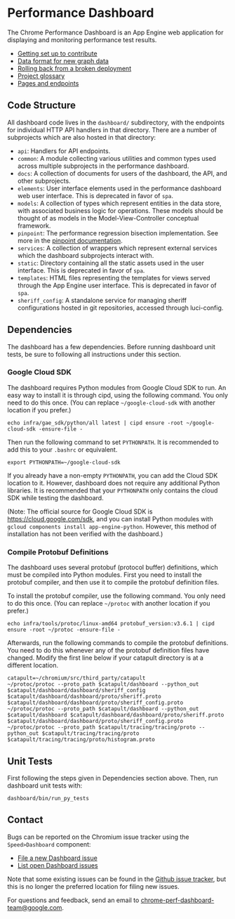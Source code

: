 # Performance Dashboard

The Chrome Performance Dashboard is an App Engine web application for displaying
and monitoring performance test results.

-   [Getting set up to contribute](/dashboard/docs/getting-set-up.md)
-   [Data format for new graph data](/dashboard/docs/data-format.md)
-   [Rolling back from a broken deployment](/dashboard/docs/rollback.md)
-   [Project glossary](/dashboard/docs/glossary.md)
-   [Pages and endpoints](/dashboard/docs/pages-and-endpoints.md)

## Code Structure

All dashboard code lives in the `dashboard/` subdirectory, with the endpoints
for individual HTTP API handlers in that directory. There are a number of
subprojects which are also hosted in that directory:

-   `api`: Handlers for API endpoints.
-   `common`: A module collecting various utilities and common types used across
    multiple subprojects in the performance dashboard.
-   `docs`: A collection of documents for users of the dashboard, the API, and
    other subprojects.
-   `elements`: User interface elements used in the performance dashboard web
    user interface. This is deprecated in favor of `spa`.
-   `models`: A collection of types which represent entities in the data store,
    with associated business logic for operations. These models should be
    thought of as models in the Model-View-Controller conceptual framework.
-   `pinpoint`: The performance regression bisection implementation. See more in
    the [pinpoint documentation](/dashboard/dashboard/pinpoint/README.md).
-   `services`: A collection of wrappers which represent external services which
    the dashboard subprojects interact with.
-   `static`: Directory containing all the static assets used in the user
    interface. This is deprecated in favor of `spa`.
-   `templates`: HTML files representing the templates for views served through
    the App Engine user interface. This is deprecated in favor of `spa`.
-   `sheriff_config`: A standalone service for managing sheriff configurations
    hosted in git repositories, accessed through luci-config.

## Dependencies

The dashboard has a few dependencies. Before running dashboard unit tests,
be sure to following all instructions under this section.

### Google Cloud SDK

The dashboard requires Python modules from Google Cloud SDK to run.
An easy way to install it is through cipd, using the following command.
You only need to do this once.
(You can replace `~/google-cloud-sdk` with another location if you prefer.)

```
echo infra/gae_sdk/python/all latest | cipd ensure -root ~/google-cloud-sdk -ensure-file -
```

Then run the following command to set `PYTHONPATH`. It is recommended to add
this to your `.bashrc` or equivalent.

```
export PYTHONPATH=~/google-cloud-sdk
```

If you already have a non-empty `PYTHONPATH`, you can add the Cloud SDK location
to it. However, dashboard does not require any additional Python libraries.
It is recommended that your `PYTHONPATH` only contains the cloud SDK while
testing the dashboard.

(Note: The official source for Google Cloud SDK is https://cloud.google.com/sdk,
and you can install Python modules with
`gcloud components install app-engine-python`.
However, this method of installation has not been verified with the dashboard.)

### Compile Protobuf Definitions

The dashboard uses several protobuf (protocol buffer) definitions, which must be
compiled into Python modules. First you need to install the protobuf compiler,
and then use it to compile the protobuf definition files.

To install the protobuf compiler, use the following command.
You only need to do this once.
(You can replace `~/protoc` with another location if you prefer.)

```
echo infra/tools/protoc/linux-amd64 protobuf_version:v3.6.1 | cipd ensure -root ~/protoc -ensure-file -
```

Afterwards, run the following commands to compile the protobuf definitions.
You need to do this whenever any of the protobuf definition files have changed.
Modify the first line below if your catapult directory is at a different
location.

```
catapult=~/chromium/src/third_party/catapult
~/protoc/protoc --proto_path $catapult/dashboard --python_out $catapult/dashboard/dashboard/sheriff_config $catapult/dashboard/dashboard/proto/sheriff.proto $catapult/dashboard/dashboard/proto/sheriff_config.proto
~/protoc/protoc --proto_path $catapult/dashboard --python_out $catapult/dashboard $catapult/dashboard/dashboard/proto/sheriff.proto $catapult/dashboard/dashboard/proto/sheriff_config.proto
~/protoc/protoc --proto_path $catapult/tracing/tracing/proto --python_out $catapult/tracing/tracing/proto $catapult/tracing/tracing/proto/histogram.proto
```

## Unit Tests

First following the steps given in Dependencies section above.
Then, run dashboard unit tests with:

```
dashboard/bin/run_py_tests
```

## Contact

Bugs can be reported on the Chromium issue tracker using the `Speed>Dashboard`
component:

-   [File a new Dashboard issue](https://bugs.chromium.org/p/chromium/issues/entry?description=Describe+the+problem:&components=Speed%3EDashboard&summary=[chromeperf]+)
-   [List open Dashboard issues](https://bugs.chromium.org/p/chromium/issues/list?q=component%3ASpeed%3EDashboard)

Note that some existing issues can be found in the
[Github issue tracker](https://github.com/catapult-project/catapult/issues), but
this is no longer the preferred location for filing new issues.

For questions and feedback, send an email to
chrome-perf-dashboard-team@google.com.
